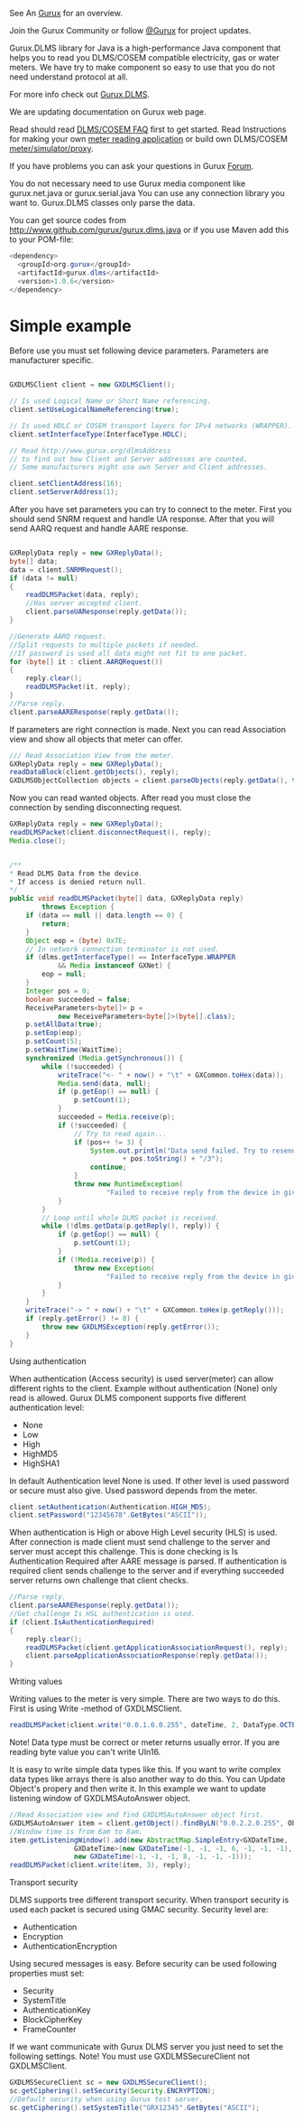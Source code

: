 See An [Gurux](http://www.gurux.org/ "Gurux") for an overview.

Join the Gurux Community or follow [@Gurux](https://twitter.com/guruxorg "@Gurux") for project updates.

Gurux.DLMS library for Java is a high-performance Java component that helps you to read you DLMS/COSEM compatible electricity, gas or water meters. We have try to make component so easy to use that you do not need understand protocol at all.

For more info check out [Gurux.DLMS](http://www.gurux.fi/index.php?q=Gurux.DLMS "Gurux.DLMS").

We are updating documentation on Gurux web page. 

Read should read [DLMS/COSEM FAQ](http://www.gurux.org/index.php?q=DLMSCOSEMFAQ) first to get started. Read Instructions for making your own [meter reading application](http://www.gurux.org/index.php?q=DLMSIntro) or build own 
DLMS/COSEM [meter/simulator/proxy](http://www.gurux.org/index.php?q=OwnDLMSMeter).

If you have problems you can ask your questions in Gurux [Forum](http://www.gurux.org/forum).

You do not necessary need to use Gurux media component like gurux.net.java or gurux.serial.java 
You can use any connection library you want to.
Gurux.DLMS classes only parse the data.

You can get source codes from http://www.github.com/gurux/gurux.dlms.java or if you use Maven add this to your POM-file:
```java
<dependency>
  <groupId>org.gurux</groupId>
  <artifactId>gurux.dlms</artifactId>
  <version>1.0.6</version>
</dependency>
```

Simple example
=========================== 
Before use you must set following device parameters. 
Parameters are manufacturer specific.


```Java

GXDLMSClient client = new GXDLMSClient();

// Is used Logical Name or Short Name referencing.
client.setUseLogicalNameReferencing(true);

// Is used HDLC or COSEM transport layers for IPv4 networks (WRAPPER).
client.setInterfaceType(InterfaceType.HDLC);

// Read http://www.gurux.org/dlmsAddress
// to find out how Client and Server addresses are counted.
// Some manufacturers might use own Server and Client addresses.

client.setClientAddress(16);
client.setServerAddress(1);

```


After you have set parameters you can try to connect to the meter.
First you should send SNRM request and handle UA response.
After that you will send AARQ request and handle AARE response.


```Java

GXReplyData reply = new GXReplyData();
byte[] data;
data = client.SNRMRequest();
if (data != null)
{
    readDLMSPacket(data, reply);
    //Has server accepted client.
    client.parseUAResponse(reply.getData());
}

//Generate AARQ request.
//Split requests to multiple packets if needed. 
//If password is used all data might not fit to one packet.
for (byte[] it : client.AARQRequest())
{
    reply.clear();
    readDLMSPacket(it, reply);
}
//Parse reply.
client.parseAAREResponse(reply.getData());

```

If parameters are right connection is made.
Next you can read Association view and show all objects that meter can offer.

```Java
/// Read Association View from the meter.
GXReplyData reply = new GXReplyData();
readDataBlock(client.getObjects(), reply);
GXDLMSObjectCollection objects = client.parseObjects(reply.getData(), true);

```
Now you can read wanted objects. After read you must close the connection by sending
disconnecting request.

```Java
GXReplyData reply = new GXReplyData();
readDLMSPacket(client.disconnectRequest(), reply);
Media.close();

```

```Java

/**
* Read DLMS Data from the device.
* If access is denied return null.
*/
public void readDLMSPacket(byte[] data, GXReplyData reply)
        throws Exception {
    if (data == null || data.length == 0) {
        return;
    }
    Object eop = (byte) 0x7E;
    // In network connection terminator is not used.
    if (dlms.getInterfaceType() == InterfaceType.WRAPPER
            && Media instanceof GXNet) {
        eop = null;
    }
    Integer pos = 0;
    boolean succeeded = false;
    ReceiveParameters<byte[]> p =
            new ReceiveParameters<byte[]>(byte[].class);
    p.setAllData(true);
    p.setEop(eop);
    p.setCount(5);
    p.setWaitTime(WaitTime);
    synchronized (Media.getSynchronous()) {
        while (!succeeded) {
            writeTrace("<- " + now() + "\t" + GXCommon.toHex(data));
            Media.send(data, null);
            if (p.getEop() == null) {
                p.setCount(1);
            }
            succeeded = Media.receive(p);
            if (!succeeded) {
                // Try to read again...
                if (pos++ != 3) {
                    System.out.println("Data send failed. Try to resend "
                            + pos.toString() + "/3");
                    continue;
                }
                throw new RuntimeException(
                        "Failed to receive reply from the device in given time.");
            }
        }
        // Loop until whole DLMS packet is received.
        while (!dlms.getData(p.getReply(), reply)) {
            if (p.getEop() == null) {
                p.setCount(1);
            }
            if (!Media.receive(p)) {
                throw new Exception(
                        "Failed to receive reply from the device in given time.");
            }
        }
    }
    writeTrace("-> " + now() + "\t" + GXCommon.toHex(p.getReply()));
    if (reply.getError() != 0) {
        throw new GXDLMSException(reply.getError());
    }
}

```

Using authentication


When authentication (Access security) is used server(meter) can allow different rights to  the client.
Example without authentication (None) only read is allowed.
Gurux DLMS component supports five different authentication level:

+ None
+ Low
+ High
+ HighMD5
+ HighSHA1

In default Authentication level None is used. If other level is used password or secure must also give.
Used password depends from the meter.

```Java
client.setAuthentication(Authentication.HIGH_MD5);
client.setPassword("12345678".GetBytes("ASCII"));
``` 

When authentication is High or above High Level security (HLS) is used.
After connection is made client must send challenge to the server and server must accept this challenge.
This is done checking is Is Authentication Required after AARE message is parsed.
If authentication is required client sends challenge to the server and if everything succeeded
server returns own challenge that client checks.

```Java
//Parse reply.
client.parseAAREResponse(reply.getData());
//Get challenge Is HSL authentication is used.
if (client.IsAuthenticationRequired)
{
    reply.clear();
    readDLMSPacket(client.getApplicationAssociationRequest(), reply);
    client.parseApplicationAssociationResponse(reply.getData());
}
``` 

Writing values

Writing values to the meter is very simple. There are two ways to do this. 
First is using Write -method of GXDLMSClient.

```Java
readDLMSPacket(client.write("0.0.1.0.0.255", dateTime, 2, DataType.OCTET_STRING, ObjectType.CLOCK, 2), reply);
``` 


Note!
Data type must be correct or meter returns usually error.
If you are reading byte value you can't write UIn16.

It is easy to write simple data types like this. If you want to write complex data types like arrays there
is also another way to do this. You can Update Object's propery and then write it.
In this example we want to update listening window of GXDLMSAutoAnswer object.

```Java
//Read Association view and find GXDLMSAutoAnswer object first.
GXDLMSAutoAnswer item = client.getObject().findByLN("0.0.2.2.0.255", ObjectType.AUTO_ANSWER);
//Window time is from 6am to 8am.
item.getListeningWindow().add(new AbstractMap.SimpleEntry<GXDateTime, 
                GXDateTime>(new GXDateTime(-1, -1, -1, 6, -1, -1, -1), 
                new GXDateTime(-1, -1, -1, 8, -1, -1, -1)));
readDLMSPacket(client.write(item, 3), reply);
``` 

Transport security

DLMS supports tree different transport security. When transport security is used each packet is secured using GMAC security. Security level are:
* Authentication
* Encryption
* AuthenticationEncryption

Using secured messages is easy. Before security can be used following properties must set:
* Security
* SystemTitle
* AuthenticationKey
* BlockCipherKey
* FrameCounter

If we want communicate with Gurux DLMS server you just need to set the following settings.
Note! You must use GXDLMSSecureClient not GXDLMSClient.


```Java
GXDLMSSecureClient sc = new GXDLMSSecureClient();
sc.getCiphering().setSecurity(Security.ENCRYPTION);
//Default security when using Gurux test server.
sc.getCiphering().setSystemTitle("GRX12345".GetBytes("ASCII");

```
